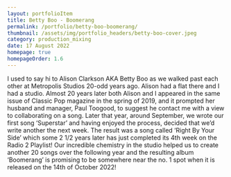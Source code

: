 ```yaml
---
layout: portfolioItem
title: Betty Boo - Boomerang
permalink: /portfolio/betty-boo-boomerang/
thumbnail: /assets/img/portfolio_headers/betty-boo-cover.jpeg
category: production_mixing
date: 17 August 2022
homepage: true
homepageOrder: 1.6
---
```


I used to say hi to Alison Clarkson AKA Betty Boo as we walked past each other at Metropolis Studios 20-odd years ago. Alison had a flat there and I had a studio. Almost 20 years later both Alison and I appeared in the same issue of Classic Pop magazine in the spring of 2019, and it prompted her husband and manager, Paul Toogood, to suggest he contact me with a view to collaborating on a song. Later that year, around September, we wrote our first song ‘Superstar’ and having enjoyed the process, decided that we’d write another the next week. The result was a song called ‘Right By Your Side’ which some 2 1/2 years later has just completed its 4th week on the Radio 2 Playlist! Our incredible chemistry in the studio helped us to create another 20 songs over the following year and the resulting album ‘Boomerang’ is promising to be somewhere near the no. 1 spot when it is released on the 14th of October 2022! 